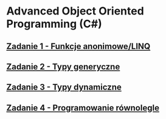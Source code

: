# Advanced Object Oriented Programming (C#)
## [Zadanie 1 - Funkcje anonimowe/LINQ](ex1/README.md)
## [Zadanie 2 - Typy generyczne](ex2/README.md)
## [Zadanie 3 - Typy dynamiczne](ex3/README.md)
## [Zadanie 4 - Programowanie równolegle](ex4/README.md)